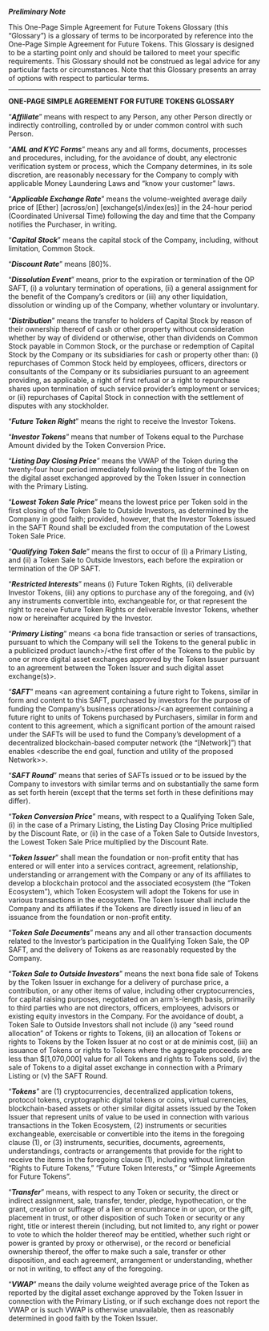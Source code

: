 ***Preliminary Note***

This One-Page Simple Agreement for Future Tokens Glossary (this “Glossary”) is a glossary of terms to be incorporated by reference into the One-Page Simple Agreement for Future Tokens. This Glossary is designed to be a starting point only and should be tailored to meet your specific requirements. This Glossary should not be construed as legal advice for any particular facts or circumstances.  Note that this Glossary presents an array of options with respect to particular terms.

***


**ONE-PAGE SIMPLE AGREEMENT FOR FUTURE TOKENS GLOSSARY**
  
“***Affiliate***” means with respect to any Person, any other Person directly or indirectly controlling, controlled by or under common control with such Person.

“***AML and KYC Forms***” means any and all forms, documents, processes and procedures, including, for the avoidance of doubt, any electronic verification system or process, which the Company determines, in its sole discretion, are reasonably necessary for the Company to comply with applicable Money Laundering Laws and “know your customer” laws.

“***Applicable Exchange Rate***” means the volume-weighted average daily price of [Ether] [across/on] [exchange(s)/index(es)] in the 24-hour period (Coordinated Universal Time) following the day and time that the Company notifies the Purchaser, in writing.

 “***Capital Stock***” means the capital stock of the Company, including, without limitation, Common Stock.
 
“***Discount Rate***” means [80]%.

“***Dissolution Event***” means, prior to the expiration or termination of the OP SAFT, (i) a voluntary termination of operations, (ii) a general assignment for the benefit of the Company’s creditors or (iii) any other liquidation, dissolution or winding up of the Company, whether voluntary or involuntary.

“***Distribution***” means the transfer to holders of Capital Stock by reason of their ownership thereof of cash or other property without consideration whether by way of dividend or otherwise, other than dividends on Common Stock payable in Common Stock, or the purchase or redemption of Capital Stock by the Company or its subsidiaries for cash or property other than: (i) repurchases of Common Stock held by employees, officers, directors or consultants of the Company or its subsidiaries pursuant to an agreement providing, as applicable, a right of first refusal or a right to repurchase shares upon termination of such service provider’s employment or services; or (ii) repurchases of Capital Stock in connection with the settlement of disputes with any stockholder.

“***Future Token Right***” means the right to receive the Investor Tokens.

“***Investor Tokens***” means that number of Tokens equal to the Purchase Amount divided by the Token Conversion Price.

“***Listing Day Closing Price***” means the VWAP of the Token during the twenty-four hour period immediately following the listing of the Token on the digital asset exchanged approved by the Token Issuer in connection with the Primary Listing.

“***Lowest Token Sale Price***” means the lowest price per Token sold in the first closing of the Token Sale to Outside Investors, as determined by the Company in good faith; provided, however, that the Investor Tokens issued in the SAFT Round shall be excluded from the computation of the Lowest Token Sale Price.

“***Qualifying Token Sale***” means  the first to occur of (i) a Primary Listing, and (ii) a Token Sale to Outside Investors, each before the expiration or termination of the OP SAFT.

“***Restricted Interests***” means (i) Future Token Rights, (ii) deliverable Investor Tokens, (iii) any options to  purchase any of the foregoing, and (iv) any instruments convertible into, exchangeable for, or that represent the right to receive Future Token Rights or deliverable Investor Tokens, whether now or hereinafter acquired by the Investor.

“***Primary Listing***” means <a bona fide transaction or series of transactions, pursuant to which the Company will sell the Tokens to the general public in a publicized product launch>/<the first offer of the Tokens to the public by one or more digital asset exchanges approved by the Token Issuer pursuant to an agreement between the Token Issuer and such digital asset exchange(s)>.

“***SAFT***” means <an agreement containing a future right to Tokens, similar in form and content to this SAFT, purchased by investors for the purpose of funding the Company’s business operations>/<an agreement containing a future right to units of Tokens purchased by Purchasers, similar in form and content to this agreement, which a significant portion of the amount raised under the SAFTs will be used to fund the Company’s development of a decentralized blockchain-based computer network (the “[Network]”) that enables <describe the end goal, function and utility of the proposed Network>>.

“***SAFT Round***” means that series of SAFTs issued or to be issued by the Company to investors with similar terms and on substantially the same form as set forth herein (except that the terms set forth in these definitions may differ).

“***Token Conversion Price***” means, with respect to a Qualifying Token Sale, (i) in the case of a Primary Listing, the Listing Day Closing Price multiplied by the Discount Rate, or (ii) in the case of a Token Sale to Outside Investors, the Lowest Token Sale Price multiplied by the Discount Rate.

“***Token Issuer***” shall mean the foundation or non-profit entity that has entered or will enter into a services contract, agreement, relationship, understanding or arrangement with the Company or any of its affiliates to develop a blockchain protocol and the associated ecosystem (the “Token Ecosystem”), which Token Ecosystem will adopt the Tokens for use in various transactions in the ecosystem. The Token Issuer shall include the Company and its affiliates if the Tokens are directly issued in lieu of an issuance from the foundation or non-profit entity.

“***Token Sale Documents***” means any and all other transaction documents related to the Investor’s participation in the Qualifying Token Sale, the OP SAFT, and the delivery of Tokens as are reasonably requested by the Company.

“***Token Sale to Outside Investors***” means the next bona fide sale of Tokens by the Token Issuer in exchange for a delivery of purchase price, a contribution, or any other items of value, including other cryptocurrencies, for capital raising purposes, negotiated on an arm's-length basis, primarily to third parties who are not directors, officers, employees, advisors or existing equity investors in the Company. For the avoidance of doubt, a Token Sale to Outside Investors shall not include (i) any “seed round allocation” of Tokens or rights to Tokens, (ii) an allocation of Tokens or rights to Tokens by the Token Issuer at no cost or at de minimis cost, (iii) an issuance of Tokens or rights to Tokens where the aggregate proceeds are less than $[1,070,000] value for all Tokens and rights to Tokens sold, (iv) the sale of Tokens to a digital asset exchange in connection with a Primary Listing or (v) the SAFT Round.

“***Tokens***” are (1) cryptocurrencies, decentralized application tokens, protocol tokens, cryptographic digital tokens or coins, virtual currencies, blockchain-based assets or other similar digital assets issued by the Token Issuer that represent units of value to be used in connection with various transactions in the Token Ecosystem, (2) instruments or securities exchangeable, exercisable or convertible into the items in the foregoing clause (1), or (3) instruments, securities, documents, agreements, understandings, contracts or arrangements that provide for the right to receive the items in the foregoing clause (1), including without limitation “Rights to Future Tokens,” “Future Token Interests,” or “Simple Agreements for Future Tokens”.

“***Transfer***” means, with respect to any Token or security, the direct or indirect assignment, sale, transfer, tender, pledge, hypothecation, or the grant, creation or suffrage of a lien or encumbrance in or upon, or the gift, placement in trust, or other disposition of such Token or security or any right, title or interest therein (including, but not limited to, any right or power to vote to which the holder thereof may be entitled, whether such right or power is granted by proxy or otherwise), or the record or beneficial ownership thereof, the offer to make such a sale, transfer or other disposition, and each agreement, arrangement or understanding, whether or not in writing, to effect any of the foregoing.

“***VWAP***” means the daily volume weighted average price of the Token as reported by the digital asset exchange approved by the Token Issuer in connection with the Primary Listing, or if such exchange does not report the VWAP or is such VWAP is otherwise unavailable, then as reasonably determined in good faith by the Token Issuer.
